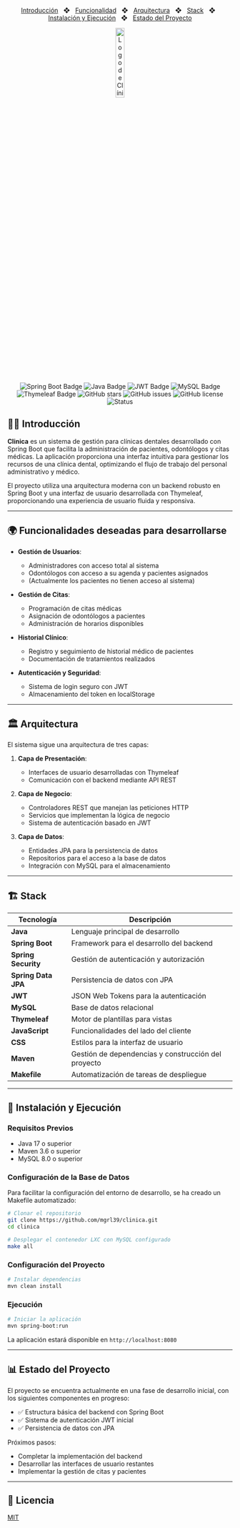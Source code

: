 <div align="center">

<p></p>

<a href="#-introducción">Introducción</a>
<span>&nbsp;&nbsp;❖&nbsp;&nbsp;</span>
<a href="#-funcionalidad">Funcionalidad</a>
<span>&nbsp;&nbsp;❖&nbsp;&nbsp;</span>
<a href="#-arquitectura">Arquitectura</a>
<span>&nbsp;&nbsp;❖&nbsp;&nbsp;</span>
<a href="#-stack">Stack</a>
<span>&nbsp;&nbsp;❖&nbsp;&nbsp;</span>
<a href="#-instalación-y-ejecución">Instalación y Ejecución</a>
<span>&nbsp;&nbsp;❖&nbsp;&nbsp;</span>
<a href="#-estado-del-proyecto">Estado del Proyecto</a>

<p align="center">
  <img src="src/main/resources/static/favicon.ico" width="20%" alt="Logo de Clínica Dental">
</p>

![Spring Boot Badge](https://img.shields.io/badge/Spring_Boot-6DB33F?logo=spring-boot&logoColor=white&style=flat)
![Java Badge](https://img.shields.io/badge/Java-007396?logo=java&logoColor=white&style=flat)
![JWT Badge](https://img.shields.io/badge/JWT-000000?logo=json-web-tokens&logoColor=white&style=flat)
![MySQL Badge](https://img.shields.io/badge/MySQL-4479A1?logo=mysql&logoColor=white&style=flat)
![Thymeleaf Badge](https://img.shields.io/badge/Thymeleaf-005F0F?logo=thymeleaf&logoColor=white&style=flat)
![GitHub stars](https://img.shields.io/github/stars/mgrl39/clinica)
![GitHub issues](https://img.shields.io/github/issues/mgrl39/clinica)
![GitHub license](https://img.shields.io/github/license/mgrl39/clinica)
![Status](https://img.shields.io/badge/Status-En_Desarrollo-yellow)

</div>

## 🧑‍⚕ Introducción

**Clinica** es un sistema de gestión para clínicas dentales desarrollado con Spring Boot que facilita la administración de pacientes, odontólogos y citas médicas. La aplicación proporciona una interfaz intuitiva para gestionar los recursos de una clínica dental, optimizando el flujo de trabajo del personal administrativo y médico.

El proyecto utiliza una arquitectura moderna con un backend robusto en Spring Boot y una interfaz de usuario desarrollada con Thymeleaf, proporcionando una experiencia de usuario fluida y responsiva.

---

## 🌍 Funcionalidades deseadas para desarrollarse

- **Gestión de Usuarios**: 
  - Administradores con acceso total al sistema
  - Odontólogos con acceso a su agenda y pacientes asignados
  - (Actualmente los pacientes no tienen acceso al sistema)

- **Gestión de Citas**: 
  - Programación de citas médicas
  - Asignación de odontólogos a pacientes
  - Administración de horarios disponibles

- **Historial Clínico**: 
  - Registro y seguimiento de historial médico de pacientes
  - Documentación de tratamientos realizados

- **Autenticación y Seguridad**: 
  - Sistema de login seguro con JWT
  - Almacenamiento del token en localStorage

---

## 🏛️ Arquitectura

El sistema sigue una arquitectura de tres capas:

1. **Capa de Presentación**:
   - Interfaces de usuario desarrolladas con Thymeleaf
   - Comunicación con el backend mediante API REST

2. **Capa de Negocio**:
   - Controladores REST que manejan las peticiones HTTP
   - Servicios que implementan la lógica de negocio
   - Sistema de autenticación basado en JWT

3. **Capa de Datos**:
   - Entidades JPA para la persistencia de datos
   - Repositorios para el acceso a la base de datos
   - Integración con MySQL para el almacenamiento

---

## 🏗️ Stack

| Tecnología | Descripción |
|------------|-------------|
| **Java** | Lenguaje principal de desarrollo |
| **Spring Boot** | Framework para el desarrollo del backend |
| **Spring Security** | Gestión de autenticación y autorización |
| **Spring Data JPA** | Persistencia de datos con JPA |
| **JWT** | JSON Web Tokens para la autenticación |
| **MySQL** | Base de datos relacional |
| **Thymeleaf** | Motor de plantillas para vistas |
| **JavaScript** | Funcionalidades del lado del cliente |
| **CSS** | Estilos para la interfaz de usuario |
| **Maven** | Gestión de dependencias y construcción del proyecto |
| **Makefile** | Automatización de tareas de despliegue |

---

## 🚀 Instalación y Ejecución

### Requisitos Previos
- Java 17 o superior
- Maven 3.6 o superior
- MySQL 8.0 o superior

### Configuración de la Base de Datos

Para facilitar la configuración del entorno de desarrollo, se ha creado un Makefile automatizado:

```bash
# Clonar el repositorio
git clone https://github.com/mgrl39/clinica.git
cd clinica

# Desplegar el contenedor LXC con MySQL configurado
make all
```

### Configuración del Proyecto

```bash
# Instalar dependencias
mvn clean install
```

### Ejecución

```bash
# Iniciar la aplicación
mvn spring-boot:run
```

La aplicación estará disponible en `http://localhost:8080`

---

## 📊 Estado del Proyecto

El proyecto se encuentra actualmente en una fase de desarrollo inicial, con los siguientes componentes en progreso:

- ✅ Estructura básica del backend con Spring Boot
- ✅ Sistema de autenticación JWT inicial
- ✅ Persistencia de datos con JPA

Próximos pasos:
- Completar la implementación del backend
- Desarrollar las interfaces de usuario restantes
- Implementar la gestión de citas y pacientes

---

## 📄 Licencia

[MIT](LICENSE)
